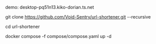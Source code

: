 demo: desktop-pq51n13.kiko-dorian.ts.net

git clone https://github.com/Void-Sentry/url-shortener.git --recursive

cd url-shortener

docker compose -f compose/compose.yaml up -d

